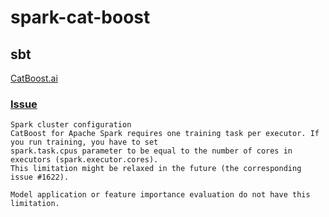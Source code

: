 # spark-cat-boost
## sbt

<a href="https://catboost.ai/en/docs/concepts/spark-overview">
    CatBoost.ai
</a>

### <a href="https://github.com/GoogleCloudPlatform/spark-on-k8s-operator/issues/815">Issue</a>

```
Spark cluster configuration
CatBoost for Apache Spark requires one training task per executor. If you run training, you have to set
spark.task.cpus parameter to be equal to the number of cores in executors (spark.executor.cores).
This limitation might be relaxed in the future (the corresponding issue #1622).

Model application or feature importance evaluation do not have this limitation.
```
